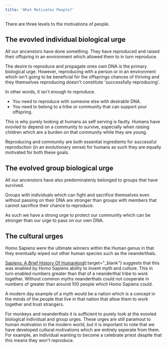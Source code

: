 ```yaml
---
title: 'What Motivates People?'
---
```


There are three levels to the motivations of people.

## The evovled individual biological urge

All our ancenstors have done something. They have reproduced and raised their offspring in an environment which allowed them to in turn reproduce.

The desire to reproduce and propagate ones own DNA is the primary biological urge. However, reproducing with a person or in an environment which isn't going to be beneficial for the offsprings chances of thriving and they themselves reproducing doesn't constitute 'successfully reproducing'.

In other words, it isn't enough to reproduce.

* You need to reproduce with someone else with desirable DNA.
* You need to belong to a tribe or community that can support your offspring.

This is why purely looking at humans as self serving is faulty. Humans have evovled to depend on a community to survive, especially when raising children which are a burden on that community while they are young.

Reproducing and community are both essential ingredients for successful reproduction (in an evolutionary sense) for humans as such they are equally motivated for both these goals.

## The evolved group biological urge

All our ancenstors have also predominatenly belonged to groups that have survived.

Groups with individuals which can fight and sacrifice themselves even without passing on their DNA are stronger than groups with members that cannot sacrifice their chance to reproduce.

As such we have a strong urge to protect our community which can be stronger than our urge to pass on our own DNA.

## The cultural urges

Homo Sapiens were the ultimate winners within the Human genus in that they eventually wiped out other human species such as the neanderthals.

[Sapiens: A Brief History Of Humankind](https://en.wikipedia.org/wiki/Sapiens:_A_Brief_History_of_Humankind){:target="_blank"} suggests that this was enabled by Homo Sapiens ability to invent myth and culture. This in turn enabled numbers greater than that of a neanderthal tribe to work together. Without common myths neanderthals could not cooperate in numbers of greater than around 100 people which Homo Sapiens could.

A modern day example of a myth would be a nation which is a concept in the minds of the people that live in that nation that allow them to work together and trust strangers.

For monkeys and neanderthals it is sufficient to purely look at the evovled biological individual and group urges. These urges are still paramout to human motivation in the modern world, but it is important to note that we have developed cultural motivations which are entirely seperate from them. For example, an individual wanting to become a celebrate priest despite that this means they won't reproduce.
